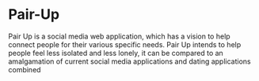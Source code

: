 # Pair-Up
Pair Up is a social media web application, which has a vision to help connect people for their various specific needs. Pair Up intends to help people feel less isolated and less lonely, it can be compared to an amalgamation of current social media applications and dating applications combined
